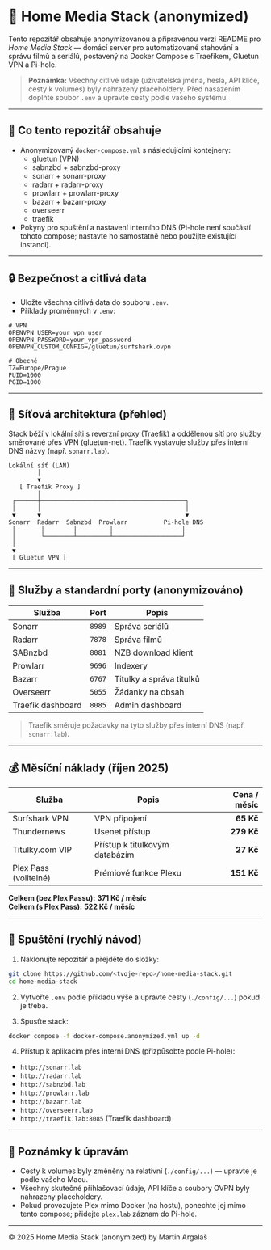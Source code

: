 # 🧩 Home Media Stack (anonymized)

Tento repozitář obsahuje anonymizovanou a připravenou verzi README pro *Home Media Stack* — domácí server pro automatizované stahování a správu filmů a seriálů, postavený na Docker Compose s Traefikem, Gluetun VPN a Pi-hole.

> **Poznámka:** Všechny citlivé údaje (uživatelská jména, hesla, API klíče, cesty k volumes) byly nahrazeny placeholdery. Před nasazením doplňte soubor `.env` a upravte cesty podle vašeho systému.

---

## 🚀 Co tento repozitář obsahuje
- Anonymizovaný `docker-compose.yml` s následujícími kontejnery:
  - gluetun (VPN)
  - sabnzbd + sabnzbd-proxy
  - sonarr + sonarr-proxy
  - radarr + radarr-proxy
  - prowlarr + prowlarr-proxy
  - bazarr + bazarr-proxy
  - overseerr
  - traefik
- Pokyny pro spuštění a nastavení interního DNS (Pi-hole není součástí tohoto compose; nastavte ho samostatně nebo použijte existující instanci).

---

## 🔒 Bezpečnost a citlivá data
- Uložte všechna citlivá data do souboru `.env`.
- Příklady proměnných v `.env`:

```env
# VPN
OPENVPN_USER=your_vpn_user
OPENVPN_PASSWORD=your_vpn_password
OPENVPN_CUSTOM_CONFIG=/gluetun/surfshark.ovpn

# Obecné
TZ=Europe/Prague
PUID=1000
PGID=1000
```

---

## 🧭 Síťová architektura (přehled)
Stack běží v lokální síti s reverzní proxy (Traefik) a oddělenou sítí pro služby směrované přes VPN (gluetun-net). Traefik vystavuje služby přes interní DNS názvy (např. `sonarr.lab`).

```
Lokální síť (LAN)
        │
        ▼
   [ Traefik Proxy ]
        │
 ┌──────┼────────────────────────────────────────┐
 │      │                                        │
 ▼      ▼                                        ▼
Sonarr  Radarr  Sabnzbd  Prowlarr          Pi-hole DNS
 │       │        │         │                   │
 │       └────────┴─────────┴───────────────────┘
 │
 ▼
 [ Gluetun VPN ]
```

---

## 📌 Služby a standardní porty (anonymizováno)
| Služba | Port | Popis |
|---|---:|---|
| Sonarr | `8989` | Správa seriálů |
| Radarr | `7878` | Správa filmů |
| SABnzbd | `8081` | NZB download klient |
| Prowlarr | `9696` | Indexery |
| Bazarr | `6767` | Titulky a správa titulků |
| Overseerr | `5055` | Žádanky na obsah |
| Traefik dashboard | `8085` | Admin dashboard |

> Traefik směruje požadavky na tyto služby přes interní DNS (např. `sonarr.lab`).

---

## 💰 Měsíční náklady (říjen 2025)
| Služba | Popis | Cena / měsíc |
|---|---|---:|
| Surfshark VPN | VPN připojení | **65 Kč** |
| Thundernews | Usenet přístup | **279 Kč** |
| Titulky.com VIP | Přístup k titulkovým databázím | **27 Kč** |
| Plex Pass (volitelné) | Prémiové funkce Plexu | **151 Kč** |

**Celkem (bez Plex Passu):** **371 Kč / měsíc**  
**Celkem (s Plex Pass):** **522 Kč / měsíc**

---

## 🧭 Spuštění (rychlý návod)
1. Naklonujte repozitář a přejděte do složky:

```bash
git clone https://github.com/<tvoje-repo>/home-media-stack.git
cd home-media-stack
```

2. Vytvořte `.env` podle příkladu výše a upravte cesty (`./config/...`) pokud je třeba.

3. Spusťte stack:

```bash
docker compose -f docker-compose.anonymized.yml up -d
```

4. Přístup k aplikacím přes interní DNS (přizpůsobte podle Pi-hole):
- `http://sonarr.lab`
- `http://radarr.lab`
- `http://sabnzbd.lab`
- `http://prowlarr.lab`
- `http://bazarr.lab`
- `http://overseerr.lab`
- `http://traefik.lab:8085` (Traefik dashboard)

---

## 🧾 Poznámky k úpravám
- Cesty k volumes byly změněny na relativní (`./config/...`) — upravte je podle vašeho Macu.
- Všechny skutečné přihlašovací údaje, API klíče a soubory OVPN byly nahrazeny placeholdery.
- Pokud provozujete Plex mimo Docker (na hostu), ponechte jej mimo tento compose; přidejte `plex.lab` záznam do Pi-hole.

---

© 2025 Home Media Stack (anonymized) by Martin Argalaš

